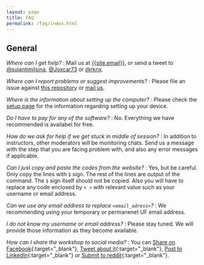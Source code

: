 ```yaml
---
layout: page
title: FAQ
permalink: /faq/index.html
---
```


## General

*Where can I get help?*
:   Mail us at [{{site.email}}](mailto:{{site.email}}),
    or send a tweet to 
    [@sujantimilsina](https://twitter.com/sujantimilsina),
    [@Joxcar73](https://twitter.com/Joxcar73) or
    [@rknx](https://twitter.com/rknx).

*Where can I report problems or suggest improvements?*
:   Please file an issue against [this repository]({{site.workshop_repo}})
    or [mail us](mailto:{{site.email}}).

*Where is the information about setting up the computer?*
:   Please check the [setup page](setup.html) for the 
    information regarding setting up your device.

*Do I have to pay for any of the software?*
:   No. Everything we have recommended is availabel for free.

*How do we ask for help if we get stuck in middle of session?*
:   In addition to instructors, other moderators will be monitoring chats.
    Send us a message with the step that you are facing problem with,
    and also any error messages if applicable.

*Can I just copy and paste the codes from the website?*
:   Yes, but be careful. Only copy the lines with `$` sign. 
    The rest of the lines are output of the command. 
    The `$` sign itself should not be copied. 
    Also you will have to replace any code enclosed by `< >` with
    relevant value such as your username or email address.

*Can we use any email address to replace `<email_adress>`?*
:   We recommending using your temporary or permanenet UF email address.

*I do not know my username or email address?*
:   Please stay tuned. We will provide those information 
    as they become available.

*How can I share the workshop to social media?*
:   You can 
    [Share on Facebook](https://www.facebook.com/sharer/sharer.php?u=http%3A//bioinfoaps.github.io/){:target="_blank"},
    [Tweet about it](https://twitter.com/intent/tweet?text=http%3A//bioinfoaps.github.io/){:target="_blank"},
    [Post to LinkedIn](https://www.linkedin.com/shareArticle?mini=true&url=http%3A//bioinfoaps.github.io/&title=Basic%20Bioinformatics%20Workshop%20for%20Plant%20Pathologists&summary=&source=){:target="_blank"} or
    [Submit to reddit](http://www.reddit.com/submit?url=https://bioinfoaps.github.io/&title=Basic%20Bioinformatics%20Workshop%20for%20Plant%20Pathologists){:target="_blank"}.